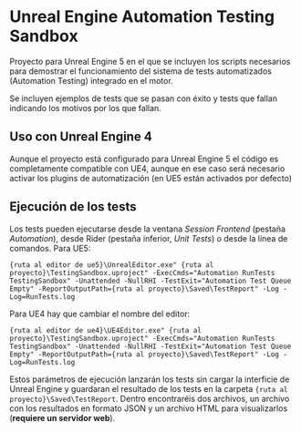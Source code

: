 # Unreal Engine Automation Testing Sandbox

Proyecto para Unreal Engine 5 en el que se incluyen los scripts necesarios para demostrar el funcionamiento del sistema de tests automatizados (Automation Testing) integrado en el motor.

Se incluyen ejemplos de tests que se pasan con éxito y tests que fallan indicando los motivos por los que fallan.

## Uso con Unreal Engine 4
Aunque el proyecto está configurado para Unreal Engine 5 el código es completamente compatible con UE4, aunque en ese caso será necesario activar los plugins de automatización (en UE5 están activados por defecto)

## Ejecución de los tests
Los tests pueden ejecutarse desde la ventana *Session Frontend* (pestaña *Automation*), desde Rider (pestaña inferior, *Unit Tests*) o desde la línea de comandos. Para UE5:

```
{ruta al editor de ue5}\UnrealEditor.exe" {ruta al proyecto}\TestingSandbox.uproject" -ExecCmds="Automation RunTests TestingSandbox" -Unattended -NullRHI -TestExit="Automation Test Queue Empty" -ReportOutputPath={ruta al proyecto}\Saved\TestReport" -Log -Log=RunTests.log
```
Para UE4 hay que cambiar el nombre del editor:
```
{ruta al editor de ue4}\UE4Editor.exe" {ruta al proyecto}\TestingSandbox.uproject" -ExecCmds="Automation RunTests TestingSandbox" -Unattended -NullRHI -TestExit="Automation Test Queue Empty" -ReportOutputPath={ruta al proyecto}\Saved\TestReport" -Log -Log=RunTests.log
```

Estos parámetros de ejecución lanzarán los tests sin cargar la interficie de Unreal Engine y guardaran el resultado de los tests en la carpeta `{ruta al proyecto}\Saved\TestReport`. Dentro encontraréis dos archivos, un archivo con los resultados en formato JSON y un archivo HTML para visualizarlos (**requiere un servidor web**).